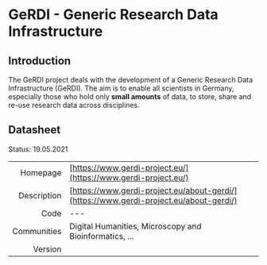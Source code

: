 # GeRDI - Generic Research Data Infrastructure

## Introduction
The GeRDI project deals with the development of a Generic Research Data Infrastructure (GeRDI). 
The aim is to enable all scientists in Germany, especially those who hold only **small amounts** of data, 
to store, share and re-use research data across disciplines.

## Datasheet

Status: 19.05.2021

|              |                                                                             |
| ------------:| :-------------------------------------------------------------------------- |
| Homepage     | [https://www.gerdi-project.eu/](https://www.gerdi-project.eu/)                          | 
| Description  | [https://www.gerdi-project.eu/about-gerdi/](https://www.gerdi-project.eu/about-gerdi/)  | 
| Code         | ---                           | 
| Communities  | Digital Humanities, Microscopy and Bioinformatics, ...   
| Version      |                                                                

